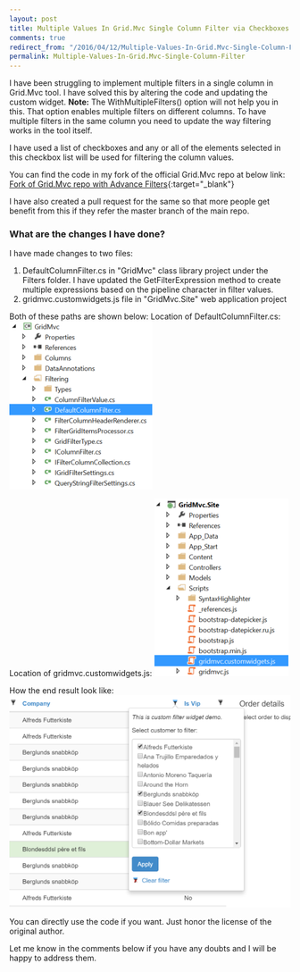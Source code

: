 ```yaml
---
layout: post
title: Multiple Values In Grid.Mvc Single Column Filter via Checkboxes with Code Sample
comments: true
redirect_from: "/2016/04/12/Multiple-Values-In-Grid.Mvc-Single-Column-Filter/"
permalink: Multiple-Values-In-Grid.Mvc-Single-Column-Filter
---
```


I have been struggling to implement multiple filters in a single column in Grid.Mvc tool. I have solved this by altering the code and updating the custom widget.
**Note:** The WithMultipleFilters() option will not help you in this. That option enables multiple filters on different columns. To have multiple filters in the same column you need to update the way filtering works in the tool itself.

I have used a list of checkboxes and any or all of the elements selected in this checkbox list will be used for filtering the column values.

You can find the code in my fork of the official Grid.Mvc repo at below link:
[Fork of Grid.Mvc repo with Advance Filters](https://github.com/HarvestingClouds/Grid.Mvc){:target="_blank"}

I have also created a pull request for the same so that more people get benefit from this if they refer the master branch of the main repo.

### What are the changes I have done?
I have made changes to two files:
 1. DefaultColumnFilter.cs in "GridMvc" class library project under the Filters folder. I have updated the GetFilterExpression method to create multiple expressions based on the pipeline character in filter values.
 2. gridmvc.customwidgets.js file in "GridMvc.Site" web application project

Both of these paths are shown below:
Location of DefaultColumnFilter.cs:
![DefaultColumnFilter.cs](/assets/Grid.Mvc/CSFile.png "DefaultColumnFilter.cs")

Location of gridmvc.customwidgets.js:
![gridmvc.customwidgets.js](/assets/Grid.Mvc/JSFile.png "gridmvc.customwidgets.js")

How the end result look like:
![Checkbox Filtering](/assets/Grid.Mvc/EndResult.png "Checkbox Filtering")

You can directly use the code if you want. Just honor the license of the original author.

Let me know in the comments below if you have any doubts and I will be happy to address them.
